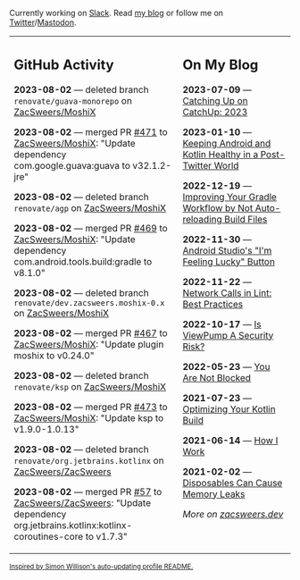 Currently working on [Slack](https://slack.com/). Read [my blog](https://zacsweers.dev/) or follow me on [Twitter](https://twitter.com/ZacSweers)/[Mastodon](https://hachyderm.io/@ZacSweers).

<table><tr><td valign="top" width="60%">

## GitHub Activity
<!-- githubActivity starts -->
**2023-08-02** — deleted branch `renovate/guava-monorepo` on [ZacSweers/MoshiX](https://github.com/ZacSweers/MoshiX)

**2023-08-02** — merged PR [#471](https://github.com/ZacSweers/MoshiX/pull/471) to [ZacSweers/MoshiX](https://github.com/ZacSweers/MoshiX): "Update dependency com.google.guava:guava to v32.1.2-jre"

**2023-08-02** — deleted branch `renovate/agp` on [ZacSweers/MoshiX](https://github.com/ZacSweers/MoshiX)

**2023-08-02** — merged PR [#469](https://github.com/ZacSweers/MoshiX/pull/469) to [ZacSweers/MoshiX](https://github.com/ZacSweers/MoshiX): "Update dependency com.android.tools.build:gradle to v8.1.0"

**2023-08-02** — deleted branch `renovate/dev.zacsweers.moshix-0.x` on [ZacSweers/MoshiX](https://github.com/ZacSweers/MoshiX)

**2023-08-02** — merged PR [#467](https://github.com/ZacSweers/MoshiX/pull/467) to [ZacSweers/MoshiX](https://github.com/ZacSweers/MoshiX): "Update plugin moshix to v0.24.0"

**2023-08-02** — deleted branch `renovate/ksp` on [ZacSweers/MoshiX](https://github.com/ZacSweers/MoshiX)

**2023-08-02** — merged PR [#473](https://github.com/ZacSweers/MoshiX/pull/473) to [ZacSweers/MoshiX](https://github.com/ZacSweers/MoshiX): "Update ksp to v1.9.0-1.0.13"

**2023-08-02** — deleted branch `renovate/org.jetbrains.kotlinx` on [ZacSweers/ZacSweers](https://github.com/ZacSweers/ZacSweers)

**2023-08-02** — merged PR [#57](https://github.com/ZacSweers/ZacSweers/pull/57) to [ZacSweers/ZacSweers](https://github.com/ZacSweers/ZacSweers): "Update dependency org.jetbrains.kotlinx:kotlinx-coroutines-core to v1.7.3"
<!-- githubActivity ends -->
</td><td valign="top" width="40%">

## On My Blog
<!-- blog starts -->
**2023-07-09** — [Catching Up on CatchUp: 2023](https://www.zacsweers.dev/catching-up-on-catchup-2023/)

**2023-01-10** — [Keeping Android and Kotlin Healthy in a Post-Twitter World](https://www.zacsweers.dev/keeping-android-healthy/)

**2022-12-19** — [Improving Your Gradle Workflow by Not Auto-reloading Build Files](https://www.zacsweers.dev/improving-your-workflow-by-not-auto-reloading-build-files/)

**2022-11-30** — [Android Studio's "I'm Feeling Lucky" Button](https://www.zacsweers.dev/android-studios-im-feeling-lucky-button/)

**2022-11-22** — [Network Calls in Lint: Best Practices](https://www.zacsweers.dev/network-calls-in-lint-best-practices/)

**2022-10-17** — [Is ViewPump A Security Risk?](https://www.zacsweers.dev/is-viewpump-a-security-risk/)

**2022-05-23** — [You Are Not Blocked](https://www.zacsweers.dev/you-are-not-blocked/)

**2021-07-23** — [Optimizing Your Kotlin Build](https://www.zacsweers.dev/optimizing-your-kotlin-build/)

**2021-06-14** — [How I Work](https://www.zacsweers.dev/how-i-work/)

**2021-02-02** — [Disposables Can Cause Memory Leaks](https://www.zacsweers.dev/disposables-can-cause-memory-leaks/)
<!-- blog ends -->
_More on [zacsweers.dev](https://zacsweers.dev/)_
</td></tr></table>

<sub><a href="https://simonwillison.net/2020/Jul/10/self-updating-profile-readme/">Inspired by Simon Willison's auto-updating profile README.</a></sub>